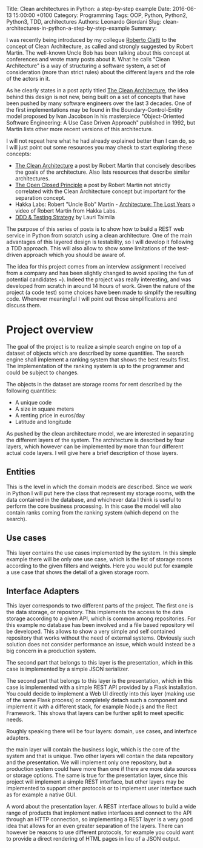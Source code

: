 Title: Clean architectures in Python: a step-by-step example
Date: 2016-06-13 15:00:00 +0100
Category: Programming
Tags: OOP, Python, Python2, Python3, TDD, architectures
Authors: Leonardo Giordani
Slug: clean-architectures-in-python-a-step-by-step-example
Summary: 

I was recently being introduced by my collegue [Roberto Ciatti](https://github.com/gekorob) to the concept of Clean Architecture, as called and strongly suggested by Robert Martin. The well-known Uncle Bob has been talking about this concept at conferences and wrote many posts about it. What he calls "Clean Architecture" is a way of structuring a software system, a set of consideration (more than strict rules) about the different layers and the role of the actors in it.

As he clearly states in a post aptly titled [The Clean Architecture](https://blog.8thlight.com/uncle-bob/2012/08/13/the-clean-architecture.html), the idea behind this design is not new, being built on a set of concepts that have been pushed by many software engineers over the last 3 decades. One of the first implementations may be found in the Boundary-Control-Entity model proposed by Ivan Jacobson in his masterpiece "Object-Oriented Software Engineering: A Use Case Driven Approach" published in 1992, but Martin lists other more recent versions of this architecture.

I will not repeat here what he had already explained better than I can do, so I will just point out some resources you may check to start exploring these concepts:

* [The Clean Architecture](https://blog.8thlight.com/uncle-bob/2012/08/13/the-clean-architecture.html) a post by Robert Martin that concisely describes the goals of the architecture. Also lists resources that describe similar architectures.
* [The Open Closed Principle](https://blog.8thlight.com/uncle-bob/2014/05/12/TheOpenClosedPrinciple.html) a post by Robert Martin not strictly correlated with the Clean Architecture concept but important for the separation concept.
* Hakka Labs: Robert "Uncle Bob" Martin - [Architecture: The Lost Years](https://www.youtube.com/watch?v=HhNIttd87xs) a video of Robert Martin from Hakka Labs.
* [DDD & Testing Strategy](http://www.taimila.com/blog/ddd-and-testing-strategy/) by Lauri Taimila

The purpose of this series of posts is to show how to build a REST web service in Python from scratch using a clean architecture. One of the main advantages of this layered design is testability, so I will develop it following a TDD approach. This will also allow to show some limitations of the test-driven approach which you should be aware of.

The idea for this project comes from an interview assignment I received from a company and has been slightly changed to avoid spoiling the fun of potential candidates =). Indeed the project was really interesting, and was developed from scratch in around 14 hours of work. Given the nature of the project (a code test) some choices have been made to simplify the resulting code. Whenever meaningful I will point out those simplifications and discuss them.  
  
# Project overview

The goal of the project is to realize a simple search engine on top of a dataset of objects which are described by some quantities. The search engine shall implement a ranking system that shows the best results first. The implementation of the ranking system is up to the programmer and could be subject to changes.
 
The objects in the dataset are storage rooms for rent described by the following quantities:
 
* A unique code
* A size in square meters
* A renting price in euros/day
* Latitude and longitude

As pushed by the clean architecture model, we are interested in separating the different layers of the system. The architecture is described by four layers, which however can be implemented by more than four different actual code layers. I will give here a brief description of those layers.

## Entities

This is the level in which the domain models are described. Since we work in Python I will put here the class that represent my storage rooms, with the data contained in the database, and whichever data I think is useful to perform the core business processing. In this case the model will also contain ranks coming from the ranking system (which depend on the search).
  
## Use cases

This layer contains the use cases implemented by the system. In this simple example there will be only one use case, which is the list of storage rooms according to the given filters and weights. Here you would put for example a use case that shows the detail of a given storage room.

## Interface Adapters

This layer corresponds to two different parts of the project. The first one is the data storage, or repository. This implements the access to the data storage according to a given API, which is common among repositories. For this example no database has been involved and a file based repository wil be developed. This allows to show a very simple and self contained repository that works without the need of external systems. Obviously such solution does not consider performance an issue, which would instead be a big concern in a production system.

The second part that belongs to this layer is the presentation, which in this case is implemented by a simple JSON serializer. 


The second part that belongs to this layer is the presentation, which in this case is implemented with a simple REST API provided by a Flask installation. You could decide to implement a Web UI directly into this layer (making use of the same Flask process) or completely detach such a component and implement it with a different stack, for example Node.js and the Rect Framework. This shows that layers can be further split to meet specific needs.





Roughly speaking there will be four layers: domain, use cases, and interface adapters.


the main layer will contain the business logic, which is the core of the system and that is unique. Two other layers will contain the data repository and the presentation. We will implement only one repository, but a production system could have more than one if there are more data sources or storage options. The same is true for the presentation layer, since this project will implement a simple REST interface, but other layers may be implemented to support other protocols or to implement user interface such as for example a native GUI.

A word about the presentation layer. A REST interface allows to build a wide range of products that implement native interfaces and connect to the API through an HTTP connection, so implementing a REST layer is a very good idea that allows for an even greater separation of the layers. There can however be reasons to use different protocols, for example you could want to provide a direct rendering of HTML pages in lieu of a JSON output.

